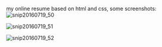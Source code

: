 my online resume based on html and css,
some screenshots:
![snip20160719_50](https://cloud.githubusercontent.com/assets/15053464/16951974/294b1b6c-4dbf-11e6-8ccc-b00a099b174b.png)

![snip20160719_51](https://cloud.githubusercontent.com/assets/15053464/16951975/295e1bea-4dbf-11e6-914b-ce75e05c238d.png)

![snip20160719_52](https://cloud.githubusercontent.com/assets/15053464/16951976/296b1e4e-4dbf-11e6-9a57-06fca89c1d88.png)